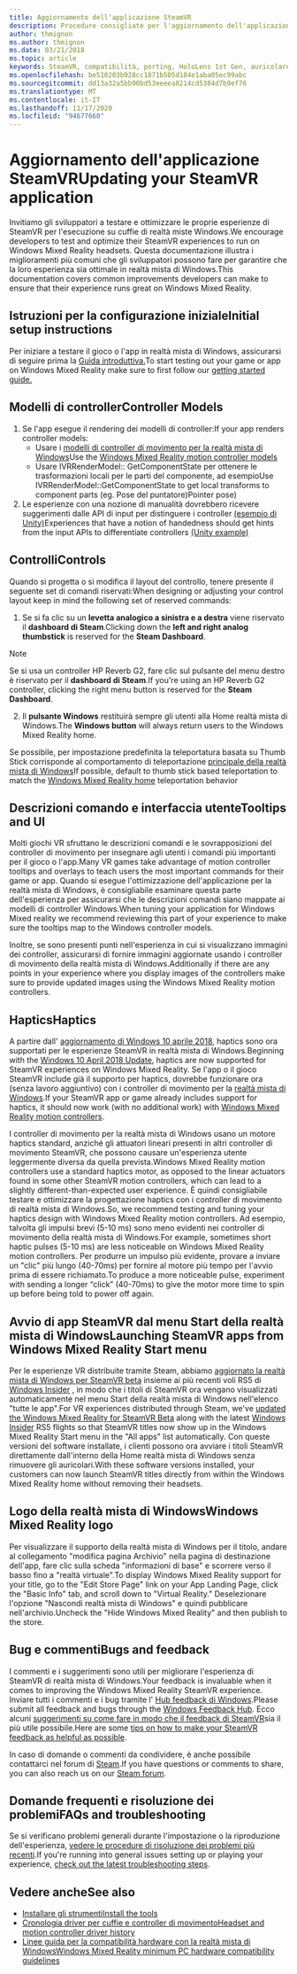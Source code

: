 ```yaml
---
title: Aggiornamento dell'applicazione SteamVR
description: Procedure consigliate per l'aggiornamento dell'applicazione SteamVR per ottimizzare compatibilità con le cuffie di realtà mista di Windows.
author: thmignon
ms.author: thmignon
ms.date: 03/21/2018
ms.topic: article
keywords: SteamVR, compatibilità, porting, HoloLens 1st Gen, auricolare realtà mista, cuffia a realtà mista di Windows, migrazione, Windows 10, vapore, controller di movimento, haptics
ms.openlocfilehash: be510203b928cc1871b505d184e1aba05ec99abc
ms.sourcegitcommit: dd13a32a5bb90bd53eeeea8214cd5384d7b9ef76
ms.translationtype: MT
ms.contentlocale: it-IT
ms.lasthandoff: 11/17/2020
ms.locfileid: "94677660"
---
```

# <a name="updating-your-steamvr-application"></a><span data-ttu-id="420da-104">Aggiornamento dell'applicazione SteamVR</span><span class="sxs-lookup"><span data-stu-id="420da-104">Updating your SteamVR application</span></span>
<span data-ttu-id="420da-105">Invitiamo gli sviluppatori a testare e ottimizzare le proprie esperienze di SteamVR per l'esecuzione su cuffie di realtà miste Windows.</span><span class="sxs-lookup"><span data-stu-id="420da-105">We encourage developers to test and optimize their SteamVR experiences to run on Windows Mixed Reality headsets.</span></span> <span data-ttu-id="420da-106">Questa documentazione illustra i miglioramenti più comuni che gli sviluppatori possono fare per garantire che la loro esperienza sia ottimale in realtà mista di Windows.</span><span class="sxs-lookup"><span data-stu-id="420da-106">This documentation covers common improvements developers can make to ensure that their experience runs great on Windows Mixed Reality.</span></span>

## <a name="initial-setup-instructions"></a><span data-ttu-id="420da-107">Istruzioni per la configurazione iniziale</span><span class="sxs-lookup"><span data-stu-id="420da-107">Initial setup instructions</span></span>

<span data-ttu-id="420da-108">Per iniziare a testare il gioco o l'app in realtà mista di Windows, assicurarsi di seguire prima la [Guida introduttiva.](https://aka.ms/WindowsMixedRealitySteamVR)</span><span class="sxs-lookup"><span data-stu-id="420da-108">To start testing out your game or app on Windows Mixed Reality make sure to first follow our [getting started guide.](https://aka.ms/WindowsMixedRealitySteamVR)</span></span>

## <a name="controller-models"></a><span data-ttu-id="420da-109">Modelli di controller</span><span class="sxs-lookup"><span data-stu-id="420da-109">Controller Models</span></span>
1. <span data-ttu-id="420da-110">Se l'app esegue il rendering dei modelli di controller:</span><span class="sxs-lookup"><span data-stu-id="420da-110">If your app renders controller models:</span></span>
    * <span data-ttu-id="420da-111">Usare i [modelli di controller di movimento per la realtà mista di Windows](../../design/motion-controllers.md#rendering-the-motion-controller-model)</span><span class="sxs-lookup"><span data-stu-id="420da-111">Use the [Windows Mixed Reality motion controller models](../../design/motion-controllers.md#rendering-the-motion-controller-model)</span></span>
    * <span data-ttu-id="420da-112">Usare IVRRenderModel:: GetComponentState per ottenere le trasformazioni locali per le parti del componente, ad esempio</span><span class="sxs-lookup"><span data-stu-id="420da-112">Use IVRRenderModel::GetComponentState to get local transforms to component parts (eg.</span></span> <span data-ttu-id="420da-113">Pose del puntatore)</span><span class="sxs-lookup"><span data-stu-id="420da-113">Pointer pose)</span></span>
2. <span data-ttu-id="420da-114">Le esperienze con una nozione di manualità dovrebbero ricevere suggerimenti dalle API di input per distinguere i controller [(esempio di Unity)](../unity/gestures-and-motion-controllers-in-unity.md#unity-buttonaxis-mapping-table)</span><span class="sxs-lookup"><span data-stu-id="420da-114">Experiences that have a notion of handedness should get hints from the input APIs to differentiate controllers [(Unity example)](../unity/gestures-and-motion-controllers-in-unity.md#unity-buttonaxis-mapping-table)</span></span>

## <a name="controls"></a><span data-ttu-id="420da-115">Controlli</span><span class="sxs-lookup"><span data-stu-id="420da-115">Controls</span></span>

<span data-ttu-id="420da-116">Quando si progetta o si modifica il layout del controllo, tenere presente il seguente set di comandi riservati:</span><span class="sxs-lookup"><span data-stu-id="420da-116">When designing or adjusting your control layout keep in mind the following set of reserved commands:</span></span>
1. <span data-ttu-id="420da-117">Se si fa clic su un **levetta analogico a sinistra e a destra** viene riservato il **dashboard di Steam**.</span><span class="sxs-lookup"><span data-stu-id="420da-117">Clicking down the **left and right analog thumbstick** is reserved for the **Steam Dashboard**.</span></span>

> [!NOTE]
> <span data-ttu-id="420da-118">Se si usa un controller HP Reverb G2, fare clic sul pulsante del menu destro è riservato per il **dashboard di Steam**.</span><span class="sxs-lookup"><span data-stu-id="420da-118">If you're using an HP Reverb G2 controller, clicking the right menu button is reserved for the **Steam Dashboard**.</span></span>

2. <span data-ttu-id="420da-119">Il **pulsante Windows** restituirà sempre gli utenti alla Home realtà mista di Windows.</span><span class="sxs-lookup"><span data-stu-id="420da-119">The **Windows button** will always return users to the Windows Mixed Reality home.</span></span>

<span data-ttu-id="420da-120">Se possibile, per impostazione predefinita la teleportatura basata su Thumb Stick corrisponde al comportamento di teleportazione [principale della realtà mista di Windows](../../discover/navigating-the-windows-mixed-reality-home.md#getting-around-your-home)</span><span class="sxs-lookup"><span data-stu-id="420da-120">If possible, default to thumb stick based teleportation to match the [Windows Mixed Reality home](../../discover/navigating-the-windows-mixed-reality-home.md#getting-around-your-home) teleportation behavior</span></span>

## <a name="tooltips-and-ui"></a><span data-ttu-id="420da-121">Descrizioni comando e interfaccia utente</span><span class="sxs-lookup"><span data-stu-id="420da-121">Tooltips and UI</span></span>

<span data-ttu-id="420da-122">Molti giochi VR sfruttano le descrizioni comandi e le sovrapposizioni del controller di movimento per insegnare agli utenti i comandi più importanti per il gioco o l'app.</span><span class="sxs-lookup"><span data-stu-id="420da-122">Many VR games take advantage of motion controller tooltips and overlays to teach users the most important commands for their game or app.</span></span> <span data-ttu-id="420da-123">Quando si esegue l'ottimizzazione dell'applicazione per la realtà mista di Windows, è consigliabile esaminare questa parte dell'esperienza per assicurarsi che le descrizioni comandi siano mappate ai modelli di controller Windows.</span><span class="sxs-lookup"><span data-stu-id="420da-123">When tuning your application for Windows Mixed reality we recommend reviewing this part of your experience to make sure the tooltips map to the Windows controller models.</span></span>

<span data-ttu-id="420da-124">Inoltre, se sono presenti punti nell'esperienza in cui si visualizzano immagini dei controller, assicurarsi di fornire immagini aggiornate usando i controller di movimento della realtà mista di Windows.</span><span class="sxs-lookup"><span data-stu-id="420da-124">Additionally if there are any points in your experience where you display images of the controllers make sure to provide updated images using the Windows Mixed Reality motion controllers.</span></span>

## <a name="haptics"></a><span data-ttu-id="420da-125">Haptics</span><span class="sxs-lookup"><span data-stu-id="420da-125">Haptics</span></span>

<span data-ttu-id="420da-126">A partire dall' [aggiornamento di Windows 10 aprile 2018](https://docs.microsoft.com/windows/mixed-reality/enthusiast-guide/release-notes-april-2018), haptics sono ora supportati per le esperienze SteamVR in realtà mista di Windows.</span><span class="sxs-lookup"><span data-stu-id="420da-126">Beginning with the [Windows 10 April 2018 Update](https://docs.microsoft.com/windows/mixed-reality/enthusiast-guide/release-notes-april-2018), haptics are now supported for SteamVR experiences on Windows Mixed Reality.</span></span> <span data-ttu-id="420da-127">Se l'app o il gioco SteamVR include già il supporto per haptics, dovrebbe funzionare ora (senza lavoro aggiuntivo) con i controller di movimento per la [realtà mista di Windows](../../design/motion-controllers.md).</span><span class="sxs-lookup"><span data-stu-id="420da-127">If your SteamVR app or game already includes support for haptics, it should now work (with no additional work) with [Windows Mixed Reality motion controllers](../../design/motion-controllers.md).</span></span>

<span data-ttu-id="420da-128">I controller di movimento per la realtà mista di Windows usano un motore haptics standard, anziché gli attuatori lineari presenti in altri controller di movimento SteamVR, che possono causare un'esperienza utente leggermente diversa da quella prevista.</span><span class="sxs-lookup"><span data-stu-id="420da-128">Windows Mixed Reality motion controllers use a standard haptics motor, as opposed to the linear actuators found in some other SteamVR motion controllers, which can lead to a slightly different-than-expected user experience.</span></span> <span data-ttu-id="420da-129">È quindi consigliabile testare e ottimizzare la progettazione haptics con i controller di movimento di realtà mista di Windows.</span><span class="sxs-lookup"><span data-stu-id="420da-129">So, we recommend testing and tuning your haptics design with Windows Mixed Reality motion controllers.</span></span> <span data-ttu-id="420da-130">Ad esempio, talvolta gli impulsi brevi (5-10 ms) sono meno evidenti nei controller di movimento della realtà mista di Windows.</span><span class="sxs-lookup"><span data-stu-id="420da-130">For example, sometimes short haptic pulses (5-10 ms) are less noticeable on Windows Mixed Reality motion controllers.</span></span> <span data-ttu-id="420da-131">Per produrre un impulso più evidente, provare a inviare un "clic" più lungo (40-70ms) per fornire al motore più tempo per l'avvio prima di essere richiamato.</span><span class="sxs-lookup"><span data-stu-id="420da-131">To produce a more noticeable pulse, experiment with sending a longer “click” (40-70ms) to give the motor more time to spin up before being told to power off again.</span></span>

## <a name="launching-steamvr-apps-from-windows-mixed-reality-start-menu"></a><span data-ttu-id="420da-132">Avvio di app SteamVR dal menu Start della realtà mista di Windows</span><span class="sxs-lookup"><span data-stu-id="420da-132">Launching SteamVR apps from Windows Mixed Reality Start menu</span></span>

<span data-ttu-id="420da-133">Per le esperienze VR distribuite tramite Steam, abbiamo [aggiornato la realtà mista di Windows per SteamVR beta](https://steamcommunity.com/games/719950/announcements/detail/1687045485866139800) insieme ai più recenti voli RS5 di [Windows Insider](https://insider.windows.com) , in modo che i titoli di SteamVR ora vengano visualizzati automaticamente nel menu Start della realtà mista di Windows nell'elenco "tutte le app".</span><span class="sxs-lookup"><span data-stu-id="420da-133">For VR experiences distributed through Steam, we've [updated the Windows Mixed Reality for SteamVR Beta](https://steamcommunity.com/games/719950/announcements/detail/1687045485866139800) along with the latest [Windows Insider](https://insider.windows.com) RS5 flights so that SteamVR titles now show up in the Windows Mixed Reality Start menu in the "All apps" list automatically.</span></span> <span data-ttu-id="420da-134">Con queste versioni del software installate, i clienti possono ora avviare i titoli SteamVR direttamente dall'interno della Home realtà mista di Windows senza rimuovere gli auricolari.</span><span class="sxs-lookup"><span data-stu-id="420da-134">With these software versions installed, your customers can now launch SteamVR titles directly from within the Windows Mixed Reality home without removing their headsets.</span></span>

## <a name="windows-mixed-reality-logo"></a><span data-ttu-id="420da-135">Logo della realtà mista di Windows</span><span class="sxs-lookup"><span data-stu-id="420da-135">Windows Mixed Reality logo</span></span>

<span data-ttu-id="420da-136">Per visualizzare il supporto della realtà mista di Windows per il titolo, andare al collegamento "modifica pagina Archivio" nella pagina di destinazione dell'app, fare clic sulla scheda "informazioni di base" e scorrere verso il basso fino a "realtà virtuale".</span><span class="sxs-lookup"><span data-stu-id="420da-136">To display Windows Mixed Reality support for your title, go to the "Edit Store Page" link on your App Landing Page, click the "Basic Info" tab, and scroll down to "Virtual Reality."</span></span> <span data-ttu-id="420da-137">Deselezionare l'opzione "Nascondi realtà mista di Windows" e quindi pubblicare nell'archivio.</span><span class="sxs-lookup"><span data-stu-id="420da-137">Uncheck the "Hide Windows Mixed Reality" and then publish to the store.</span></span>

## <a name="bugs-and-feedback"></a><span data-ttu-id="420da-138">Bug e commenti</span><span class="sxs-lookup"><span data-stu-id="420da-138">Bugs and feedback</span></span>

<span data-ttu-id="420da-139">I commenti e i suggerimenti sono utili per migliorare l'esperienza di SteamVR di realtà mista di Windows.</span><span class="sxs-lookup"><span data-stu-id="420da-139">Your feedback is invaluable when it comes to improving the Windows Mixed Reality SteamVR experience.</span></span> <span data-ttu-id="420da-140">Inviare tutti i commenti e i bug tramite l' [Hub feedback di Windows](https://docs.microsoft.com/windows/mixed-reality/enthusiast-guide/filing-feedback).</span><span class="sxs-lookup"><span data-stu-id="420da-140">Please submit all feedback and bugs through the [Windows Feedback Hub](https://docs.microsoft.com/windows/mixed-reality/enthusiast-guide/filing-feedback).</span></span> <span data-ttu-id="420da-141">Ecco alcuni [suggerimenti su come fare in modo che il feedback di SteamVR](https://docs.microsoft.com/windows/mixed-reality/enthusiast-guide/using-steamvr-with-windows-mixed-reality#sharing-feedback-on-steamvr)sia il più utile possibile.</span><span class="sxs-lookup"><span data-stu-id="420da-141">Here are some [tips on how to make your SteamVR feedback as helpful as possible](https://docs.microsoft.com/windows/mixed-reality/enthusiast-guide/using-steamvr-with-windows-mixed-reality#sharing-feedback-on-steamvr).</span></span>

<span data-ttu-id="420da-142">In caso di domande o commenti da condividere, è anche possibile contattarci nel forum di [Steam](https://steamcommunity.com/app/719950/discussions/).</span><span class="sxs-lookup"><span data-stu-id="420da-142">If you have questions or comments to share, you can also reach us on our [Steam forum](https://steamcommunity.com/app/719950/discussions/).</span></span>

## <a name="faqs-and-troubleshooting"></a><span data-ttu-id="420da-143">Domande frequenti e risoluzione dei problemi</span><span class="sxs-lookup"><span data-stu-id="420da-143">FAQs and troubleshooting</span></span>

<span data-ttu-id="420da-144">Se si verificano problemi generali durante l'impostazione o la riproduzione dell'esperienza, [vedere le procedure di risoluzione dei problemi più recenti](https://docs.microsoft.com/windows/mixed-reality/enthusiast-guide/troubleshooting-windows-mixed-reality#steamvr).</span><span class="sxs-lookup"><span data-stu-id="420da-144">If you're running into general issues setting up or playing your experience, [check out the latest troubleshooting steps](https://docs.microsoft.com/windows/mixed-reality/enthusiast-guide/troubleshooting-windows-mixed-reality#steamvr).</span></span>

## <a name="see-also"></a><span data-ttu-id="420da-145">Vedere anche</span><span class="sxs-lookup"><span data-stu-id="420da-145">See also</span></span>
* [<span data-ttu-id="420da-146">Installare gli strumenti</span><span class="sxs-lookup"><span data-stu-id="420da-146">Install the tools</span></span>](../install-the-tools.md)
* [<span data-ttu-id="420da-147">Cronologia driver per cuffie e controller di movimento</span><span class="sxs-lookup"><span data-stu-id="420da-147">Headset and motion controller driver history</span></span>](https://docs.microsoft.com/windows/mixed-reality/enthusiast-guide/mixed-reality-software)
* [<span data-ttu-id="420da-148">Linee guida per la compatibilità hardware con la realtà mista di Windows</span><span class="sxs-lookup"><span data-stu-id="420da-148">Windows Mixed Reality minimum PC hardware compatibility guidelines</span></span>](https://docs.microsoft.com/windows/mixed-reality/enthusiast-guide/windows-mixed-reality-minimum-pc-hardware-compatibility-guidelines)
